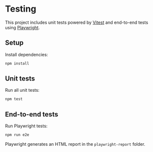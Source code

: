 # Testing

This project includes unit tests powered by [Vitest](https://vitest.dev/) and end-to-end tests using [Playwright](https://playwright.dev/).

## Setup

Install dependencies:

```bash
npm install
```

## Unit tests

Run all unit tests:

```bash
npm test
```

## End-to-end tests

Run Playwright tests:

```bash
npm run e2e
```

Playwright generates an HTML report in the `playwright-report` folder.

